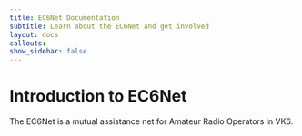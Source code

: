 ```yaml
---
title: EC6Net Documentation
subtitle: Learn about the EC6Net and get involved
layout: docs
callouts: 
show_sidebar: false
---
```


# Introduction to EC6Net

The EC6Net is a mutual assistance net for Amateur Radio Operators in VK6.

